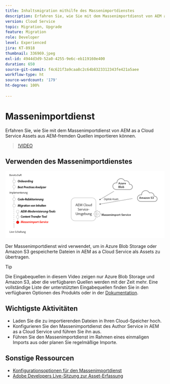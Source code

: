 ```yaml
---
title: Inhaltsmigration mithilfe des Massenimportdienstes
description: Erfahren Sie, wie Sie mit dem Massenimportdienst von AEM as a Cloud Service Assets aus AEM-fremden Quellen importieren können.
version: Cloud Service
topic: Migration, Upgrade
feature: Migration
role: Developer
level: Experienced
jira: KT-8918
thumbnail: 336969.jpeg
exl-id: 4944d3d9-52a0-4255-9e6c-eb119160e400
duration: 650
source-git-commit: f4c621f3a9caa8c2c64b8323312343fe421a5aee
workflow-type: ht
source-wordcount: '179'
ht-degree: 100%

---
```


# Massenimportdienst

Erfahren Sie, wie Sie mit dem Massenimportdienst von AEM as a Cloud Service Assets aus AEM-fremden Quellen importieren können.



>[!VIDEO](https://video.tv.adobe.com/v/336969?quality=12&learn=on)

## Verwenden des Massenimportdienstes

![Lebenszyklus des Massenimportdienstes](../assets/bulk-import-service.png)

Der Massenimportdienst wird verwendet, um in Azure Blob Storage oder Amazon S3 gespeicherte Dateien in AEM as a Cloud Service als Assets zu übertragen.

>[!TIP]
>
> Die Eingabequellen in diesem Video zeigen nur Azure Blob Storage und Amazon S3, aber die verfügbaren Quellen werden mit der Zeit mehr. Eine vollständige Liste der unterstützten Eingabequellen finden Sie in den verfügbaren Optionen des Produkts oder in der [Dokumentation](https://experienceleague.adobe.com/docs/experience-manager-cloud-service/content/assets/manage/add-assets.html?lang=de#bulk-upload).

## Wichtigste Aktivitäten

+ Laden Sie die zu importierenden Dateien in Ihren Cloud-Speicher hoch.
+ Konfigurieren Sie den Massenimportdienst des Author Service in AEM as a Cloud Service und führen Sie ihn aus.
+ Führen Sie den Massenimportdienst im Rahmen eines einmaligen Imports aus oder planen Sie regelmäßige Importe.

## Sonstige Ressourcen

+ [Konfigurationsoptionen für den Massenimportdienst](https://experienceleague.adobe.com/docs/experience-manager-cloud-service/content/assets/manage/add-assets.html?lang=de#configure-bulk-ingestor-tool)
+ [Adobe Developers Live-Sitzung zur Asset-Erfassung](https://experienceleague.adobe.com/docs/adobe-developers-live-events/events/2021/feb2021/asset-bulk-ingestion.html?lang=de)

